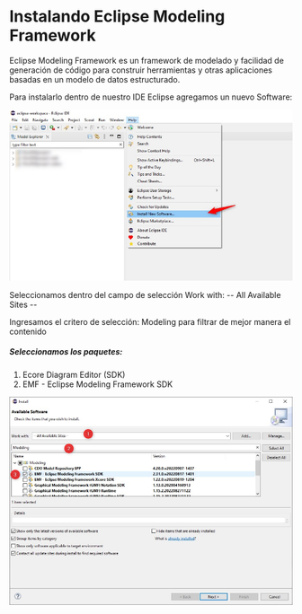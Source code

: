 # Instalando Eclipse Modeling Framework

Eclipse Modeling Framework es un framework de modelado y facilidad de generación de código para construir herramientas y otras aplicaciones basadas en un modelo de datos estructurado.

Para instalarlo dentro de nuestro IDE Eclipse agregamos un nuevo Software:

![alt text](https://github.com/edisao/emf/blob/main/images/emf1.jpg?raw=true)

Seleccionamos dentro del campo de selección Work with: -- All Available Sites --

Ingresamos el critero de selección: Modeling para filtrar de mejor manera el contenido

##### Seleccionamos los paquetes:

1. Ecore Diagram Editor (SDK)
2. EMF - Eclipse Modeling Framework SDK

![alt text](https://github.com/edisao/emf/blob/main/images/emf2.jpg?raw=true)

